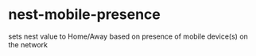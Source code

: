 # nest-mobile-presence
sets nest value to Home/Away based on presence of mobile device(s) on the network
